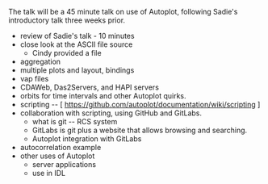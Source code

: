 The talk will be a 45 minute talk on use of Autoplot, following Sadie's introductory talk three weeks prior.
* review of Sadie's talk - 10 minutes
* close look at the ASCII file source
  - Cindy provided a file
* aggregation
* multiple plots and layout, bindings
* vap files
* CDAWeb, Das2Servers, and HAPI servers
* orbits for time intervals and other Autoplot quirks.
* scripting -- [ https://github.com/autoplot/documentation/wiki/scripting ]
* collaboration with scripting, using GitHub and GitLabs.
  - what is git -- RCS system
  - GitLabs is git plus a website that allows browsing and searching.
  - Autoplot integration with GitLabs
* autocorrelation example
* other uses of Autoplot
  - server applications
  - use in IDL
